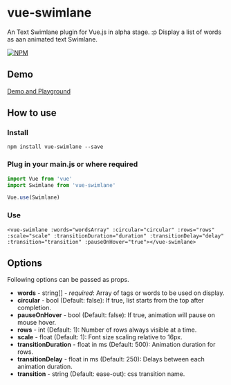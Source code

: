 # vue-swimlane

An Text Swimlane plugin for Vue.js in alpha stage. :p Display a list of words as aan animated text Swimlane.

[![NPM](https://nodei.co/npm/vue-swimlane.png?compact=true)](https://npmjs.org/package/vue-swimlane)

## Demo

[Demo and Playground](https://mubaidr.github.io/vue-swimlane)

## How to use

### Install

`npm install vue-swimlane --save`

### Plug in your main.js or where required

```javascript
import Vue from 'vue'
import Swimlane from 'vue-swimlane'

Vue.use(Swimlane)
```

### Use

`<vue-swimlane :words="wordsArray" :circular="circular" :rows="rows" :scale="scale" :transitionDuration="duration" :transitionDelay="delay" :transition="transition" :pauseOnHover="true"></vue-swimlane>`

## Options

Following options can be passed as props.

* **words** - string[] - _required_: Array of tags or words to be used on display.
* **circular** - bool (Default: false): If true, list starts from the top after completion.
* **pauseOnHover** - bool (Default: false): If true, animation will pause on mouse hover.
* **rows** - int (Default: 1): Number of rows always visible at a time.
* **scale** - float (Default: 1): Font size scaling relative to 16px.
* **transitionDuration** - float in ms (Default: 500): Animation duration for rows.
* **transitionDelay** - float in ms (Default: 250): Delays between each animation duration.
* **transition** - string (Default: ease-out): css transition name.

